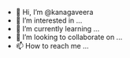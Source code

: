 - 👋 Hi, I’m @kanagaveera
- 👀 I’m interested in ...
- 🌱 I’m currently learning ...
- 💞️ I’m looking to collaborate on ...
- 📫 How to reach me ...

<!---
kanagaveera/kanagaveera is a ✨ special ✨ repository because its `README.md` (this file) appears on your GitHub profile.
You can click the Preview link to take a look at your changes.
--->
